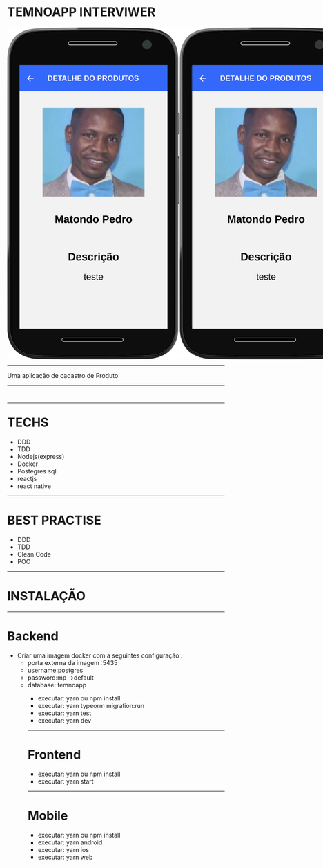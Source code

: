 # TEMNOAPP INTERVIWER
<div style="display:flex;align-item:center">
   <img width="400px" src="1.png" />
   <img width="400px" src="1.png" />
</div>
 <hr />
 <p>
   Uma aplicação de cadastro de Produto
 </p>
  <hr />
 <h1> <hr />
    TECHS
 </h1>
 <ul>
   <li>DDD</li>
   <li>TDD</li>
   <li>Nodejs(express)</li>
   <li>Docker</li>
   <li>Postegres sql</li>
   <li>reactjs</li>
   <li>react native</li>
 </ul>
 <hr />
 <h1>
    BEST PRACTISE
 </h1>
 <ul>
   <li>DDD</li>
   <li>TDD</li>
   <li>Clean Code</li>
   <li>POO</li>
 </ul>

 <hr />
 <h1>
    INSTALAÇÃO
 </h1>
 <hr />
 <h1>
    Backend
 </h1>
 <ul>
   <li>Criar uma imagem docker com a seguintes configuração : 
      <ul>
       <li>porta externa da imagem :5435</li>   
       <li>username:postgres</li>  
       <li>password:mp  ->default</li> 
       <li>database: temnoapp</li> 
      <ul>
   </li>
   <li>executar: yarn ou npm install</li>
   <li>executar: yarn typeorm migration:run</li>
   <li>executar: yarn test</li>
   <li>executar: yarn dev</li>
 </ul>

  <hr />
 <h1>
    Frontend
 </h1>
 <ul>
   <li>executar: yarn ou npm install</li>
   <li>executar: yarn start</li>
 </ul>

 <hr />
 <h1>
    Mobile
 </h1>
 <ul>
 
   <li>executar: yarn ou npm install</li>
   <li>executar: yarn android</li>
   <li>executar: yarn ios</li>
   <li>executar: yarn web</li>

 </ul>
